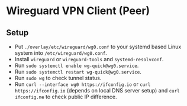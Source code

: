 # Wireguard VPN Client (Peer)

## Setup

- Put `./overlay/etc/wireguard/wg0.conf` to your systemd based Linux system into `/etc/wireguard/wg0.conf`.
- Install `wireguard` or `wireguard-tools` and `systemd-resolvconf`.
- Run `sudo systemctl enable wg-quick@wg0.service`.
- Run `sudo systemctl restart wg-quick@wg0.service`.
- Run `sudo wg` to check tunnel status.
- Run `curl --interface wg0 https://ifconfig.io` or `curl https://ifconfig.io` (depends on local DNS server setup) and `curl ifconfig.me` to check public IP difference.

